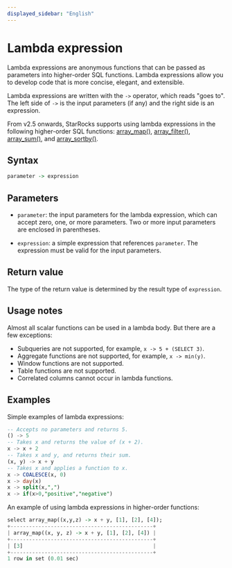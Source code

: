 ```yaml
---
displayed_sidebar: "English"
---
```


# Lambda expression

Lambda expressions are anonymous functions that can be passed as parameters into higher-order SQL functions. Lambda expressions allow you to develop code that is more concise, elegant, and extensible.

Lambda expressions are written with the `->` operator, which reads "goes to". The left side of `->` is the input parameters (if any) and the right side is an expression.

From v2.5 onwards, StarRocks supports using lambda expressions in the following higher-order SQL functions: [array_map()](./array-functions/array_map.md), [array_filter()](./array-functions/array_filter.md), [array_sum()](./array-functions/array_sum.md), and [array_sortby()](./array-functions/array_sortby.md).

## Syntax

```Haskell
parameter -> expression
```

## Parameters

- `parameter`: the input parameters for the lambda expression, which can accept zero, one, or more parameters. Two or more input parameters are enclosed in parentheses.

- `expression`: a simple expression that references `parameter`. The expression must be valid for the input parameters.

## Return value

The type of the return value is determined by the result type of `expression`.

## Usage notes

Almost all scalar functions can be used in a lambda body. But there are a few exceptions:

- Subqueries are not supported, for example, `x -> 5 + (SELECT 3)`.
- Aggregate functions are not supported, for example, `x -> min(y)`.
- Window functions are not supported.
- Table functions are not supported.
- Correlated columns cannot occur in lambda functions.

## Examples

Simple examples of lambda expressions:

```SQL
-- Accepts no parameters and returns 5.
() -> 5    
-- Takes x and returns the value of (x + 2).
x -> x + 2 
-- Takes x and y, and returns their sum.
(x, y) -> x + y 
-- Takes x and applies a function to x.
x -> COALESCE(x, 0)
x -> day(x)
x -> split(x,",")
x -> if(x>0,"positive","negative")
```

An example of using lambda expressions in higher-order functions:

```Haskell
select array_map((x,y,z) -> x + y, [1], [2], [4]);
+----------------------------------------------+
| array_map((x, y, z) -> x + y, [1], [2], [4]) |
+----------------------------------------------+
| [3]                                          |
+----------------------------------------------+
1 row in set (0.01 sec)
```
